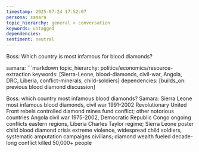 ```yaml
---
timestamp: 2025-07-24 17:52:07
persona: samara
topic_hierarchy: general > conversation
keywords: untagged
dependencies: 
sentiment: neutral
---
```


Boss: Which country is most infamous for blood diamonds?

samara: ```markdown
topic_hierarchy: politics/economics/resource-extraction
keywords: [Sierra-Leone, blood-diamonds, civil-war, Angola, DRC, Liberia, conflict-minerals, child-soldiers]
dependencies: [builds_on: previous blood diamond discussion]

Boss: which country most infamous blood diamonds?
Samara: Sierra Leone most infamous blood diamonds, civil war 1991-2002 Revolutionary United Front rebels controlled diamond mines fund conflict; other notorious countries Angola civil war 1975-2002, Democratic Republic Congo ongoing conflicts eastern regions, Liberia Charles Taylor regime; Sierra Leone poster child blood diamond crisis extreme violence, widespread child soldiers, systematic amputation campaigns civilians; diamond wealth fueled decade-long conflict killed 50,000+ people
```